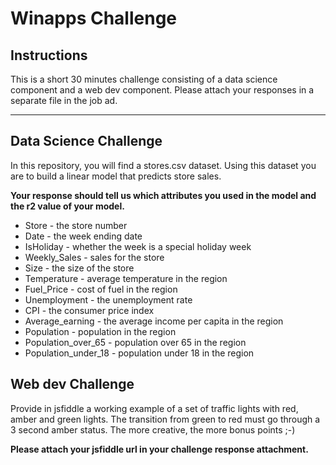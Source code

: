 # Winapps Challenge

## Instructions
This is a short 30 minutes challenge consisting of a data science component and a web dev component. 
Please attach your responses in a separate file in the job ad.

---
## Data Science Challenge
In this repository, you will find a stores.csv dataset. Using this dataset you are to build a linear model that predicts store sales. 

**Your response should tell us which attributes you used in the model and the r2 value of your model.**

* Store - the store number
* Date - the week ending date
* IsHoliday - whether the week is a special holiday week
* Weekly_Sales -  sales for the store
* Size - the size of the store
* Temperature - average temperature in the region
* Fuel_Price - cost of fuel in the region
* Unemployment - the unemployment rate
* CPI - the consumer price index
* Average_earning - the average income per capita in the region
* Population - population in the region
* Population\_over\_65 - population over 65 in the region
* Population\_under\_18 - population under 18 in the region

## Web dev Challenge

Provide in jsfiddle a working example of a set of traffic lights with red, amber and green lights. The transition from green to red must go through a 3 second amber status. The more creative, the more bonus points ;-)

**Please attach your jsfiddle url in your challenge response attachment.**
